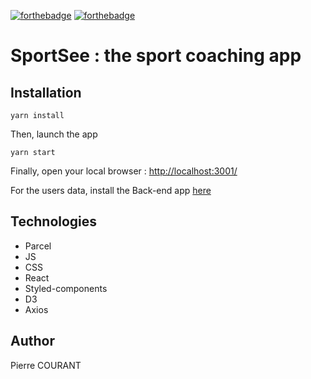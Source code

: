 [![forthebadge](https://forthebadge.com/images/badges/made-with-javascript.svg)](https://forthebadge.com) [![forthebadge](https://forthebadge.com/images/badges/uses-css.svg)](https://forthebadge.com)

# SportSee : the sport coaching app

## Installation

```console
yarn install
```

Then, launch the app

```console
yarn start
```

Finally, open your local browser : [http://localhost:3001/](http://localhost:3001/)

For the users data, install the Back-end app [here](https://github.com/OpenClassrooms-Student-Center/P9-front-end-dashboard)

## Technologies

- Parcel
- JS
- CSS
- React
- Styled-components
- D3
- Axios

## Author

Pierre COURANT
